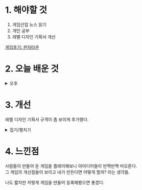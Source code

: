 
# 1. 해야할 것

1. 게임산업 뉴스 읽기 
2. 개인 공부  
3. 레벨 디자인 기획서 개선

[게임후기: 판자타운](https://store.onstove.com/ko/games/3001)

# 2. 오늘 배운 것

<details>
<summary>오후</summary>

## 판자 타운 플레이
우연한 계기로 판자 타운이라는 게임을 플레이했다.\
주인공이 판자촌을 지나 물이 새는 곳에 안착하여 물을 맞는 친구를 돕는 내용이다.\
5분정도로 짧은 게임이었지만 만들어보고 싶은 게임들이 생각이 났다.

사진 안과 밖을 움직이고 사진과 사진 사이를 넘어다니는 게임.\
분위기에 어울리는 브금과 귀여운 캐릭터로 편안하게 할 수 있었지만 게임 볼륨이 짧고 상호작용 할 수 있는 부분이 적어서 다른 재미가 없다.


<details>
<summary>접기/열기</summary>

![image](https://github.com/JM94Ent/TIL-WIL/assets/143363550/4679c358-311c-4ee7-b9e6-d7a0d0d2031e)

![image](https://github.com/JM94Ent/TIL-WIL/assets/143363550/27ae48e8-d04b-46b1-b222-b5cbc51cc0d0)

![image](https://github.com/JM94Ent/TIL-WIL/assets/143363550/42bd87db-77d1-47c1-91f1-5b407a663052)

![image](https://github.com/JM94Ent/TIL-WIL/assets/143363550/57e4e7ab-f222-435e-a837-e6864959f9a2)

![image](https://github.com/JM94Ent/TIL-WIL/assets/143363550/29fb7ba0-7eb5-484a-8793-42dbd0841a62)

![image](https://github.com/JM94Ent/TIL-WIL/assets/143363550/5c882d40-07a5-482c-9cb9-1e1a8a4e8940)

![image](https://github.com/JM94Ent/TIL-WIL/assets/143363550/f5334092-b89d-474b-b0f1-1fecbcbfe925)
</details>

## 레벨 디자인 기획서 개선
레벨에 대한 대략적인 정보를 적어두고 이제 데이터 테이블 정리만 남았다.

![image](https://github.com/JM94Ent/TIL-WIL/assets/143363550/5c0c0ff3-4065-48f9-9a07-e269b4ba9dd0)

</details>




# 3. 개선

레벨 디자인 기획서 규격이 좀 보이게 추가했다.
<details>
<summary>접기/펼치기</summary>

![image](https://github.com/JM94Ent/TIL-WIL/assets/143363550/0095ff15-e7ec-4229-bee9-330db9dcb457)

</details>



# 4. 느낀점
사람들이 만들어 둔 게임을 플레이해보니 아이디어들이 반짝반짝 떠오른다.\
그 게임의 개선점들이 보이고 내가 만든다면 어떻게 할까? 라는 생각들.

나도 짧지만 저렇게 게임을 만들어 등록해봤으면 좋겠다.

